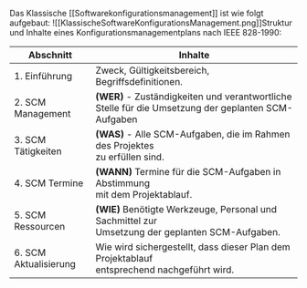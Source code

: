 Das Klassische [[Softwarekonfigurationsmanagement]] ist wie folgt aufgebaut:
![[KlassischeSoftwareKonfigurationsManagement.png]]Struktur und Inhalte eines Konfigurationsmanagementplans nach IEEE 828-1990:

| Abschnitt             | Inhalte                                                                                               |
| --------------------- | ----------------------------------------------------------------------------------------------------- |
| 1. Einführung         | Zweck, Gültigkeitsbereich, Begriffsdefinitionen.                                                      |
| 2. SCM Management     | **(WER)** - Zuständigkeiten und verantwortliche Stelle für die Umsetzung der geplanten SCM-Aufgaben   |
| 3. SCM Tätigkeiten    | **(WAS)** -  Alle SCM-Aufgaben, die im Rahmen des Projektes<br>zu erfüllen sind.                      |
| 4. SCM Termine        | **(WANN)** Termine für die SCM-Aufgaben in Abstimmung<br>  mit dem Projektablauf.                     |
| 5. SCM Ressourcen     | **(WIE)** Benötigte Werkzeuge, Personal und Sachmittel zur<br>  Umsetzung der geplanten SCM-Aufgaben. |
| 6. SCM Aktualisierung | Wie wird sichergestellt, dass dieser Plan dem Projektablauf<br>entsprechend nachgeführt wird.         |
